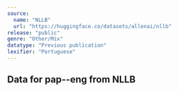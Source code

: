 ```yaml
---
source:
  name: "NLLB"
  url: "https://huggingface.co/datasets/allenai/nllb"
release: "public"
genre: "Other/Mix"
datatype: "Previous publication"
lexifier: "Portuguese"
---
```


## Data for pap--eng from NLLB
